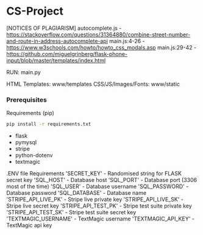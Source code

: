 # CS-Project

[NOTICES OF PLAGIARISM]
autocomplete.js - https://stackoverflow.com/questions/31364880/combine-street-number-and-route-in-address-autocomplete-api
main.js:4-26 - https://www.w3schools.com/howto/howto_css_modals.asp
main.js:29-42 - https://github.com/miguelgrinberg/flask-phone-input/blob/master/templates/index.html

RUN: main.py

HTML Templates: www/templates
CSS/JS/Images/Fonts: www/static

### Prerequisites
Requirements (pip)
```sh
pip install -r requirements.txt
```
- flask
- pymysql
- stripe
- python-dotenv
- textmagic

.ENV file Requirements
'SECRET_KEY' - Randomised string for FLASK secret key
'SQL_HOST' - Database host
'SQL_PORT' - Database port (3306 most of the time)
'SQL_USER' - Database username
'SQL_PASSWORD' - Database password
'SQL_DATABASE' - Database name
'STRIPE_API_LIVE_PK' - Stripe live private key
'STRIPE_API_LIVE_SK' - Stripe live secret key
'STRIPE_API_TEST_PK' - Stripe test suite private key
'STRIPE_API_TEST_SK' - Stripe test suite secret key
'TEXTMAGIC_USERNAME' - TextMagic username
'TEXTMAGIC_API_KEY' - TextMagic api key
